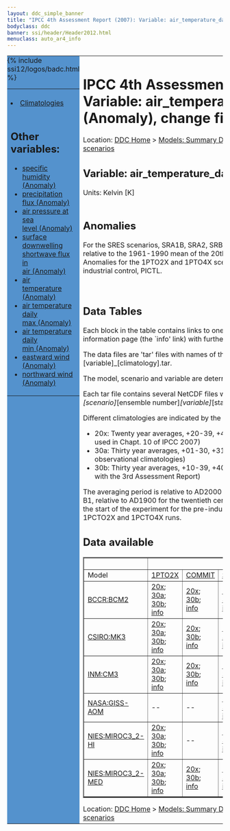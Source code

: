 ```yaml
---
layout: ddc_simple_banner
title: "IPCC 4th Assessment Report (2007): Variable: air_temperature_daily_min (Anomaly), change fields"
bodyclass: ddc
banner: ssi/header/Header2012.html
menuclass: auto_ar4_info
---
```



<table width="100%" border="0" cellspacing="0" cellpadding="0" style="border-collapse: collapse;">
<tr style="margin:0;padding:0;border:0;">
<td style="margin:0;padding:0;border:0;height:1pt;width:150pt;background:#5492CD;" valign="top" >

<div id="lh-col2" class="auto_ar4_info">
<table class="menumain" bgcolor="#5492CD" cellspacing="0" width="100%" border="0">
<tr><td>

<br/>
<li><a href="var-air_temperature_daily_min.html">Climatologies</a></li><br/>

<h2> Other variables:</h2>
<ul>
<li><a href="var-specific_humidity-change.html">specific<br/> humidity (Anomaly)</a></li>
<li><a href="var-precipitation_flux-change.html">precipitation<br/> flux (Anomaly)</a></li>
<li><a href="var-air_pressure_at_sea_level-change.html">air pressure at sea<br/> level (Anomaly)</a></li>
<li><a href="var-surface_downwelling_shortwave_flux_in_air-change.html">surface downwelling<br/> shortwave flux in<br/> air (Anomaly)</a></li>
<li><a href="var-air_temperature-change.html">air<br/> temperature (Anomaly)</a></li>
<li><a href="var-air_temperature_daily_max-change.html">air temperature daily<br/> max (Anomaly)</a></li>
<li><a href="var-air_temperature_daily_min-change.html">air temperature daily<br/> min (Anomaly)</a></li>
<li><a href="var-eastward_wind-change.html">eastward wind (Anomaly)</a></li>
<li><a href="var-northward_wind-change.html">northward wind (Anomaly)</a></li>
</ul>

</td></tr> 
{% include ssi12/logos/badc.html %}
</table>
</div>
</td>
<td><h1>IPCC 4th Assessment Report (2007): Variable: air_temperature_daily_min (Anomaly), change fields</h1>

<!-- Breadcrumb1 -->
<div id="breadcrumb1" align="left">
Location: <a href="/index.html">DDC Home</a> > <a href="/sim/gcm_clim/">Models: Summary Data</a>
> <a href="/sim/gcm_clim/SRES_AR4/index.html">AR4 (2007): SRES scenarios</a>
</div>
<!-- End of Breadcrumb1 --><h2>Variable: air_temperature_daily_min</h2>
Units: Kelvin [K]<br/>

<br/>

<h2>Anomalies</h2>

For the SRES scenarios, SRA1B, SRA2, SRB1, anomalies are calculated relative to
the 1961-1990 mean of the 20th century simulation, 20C3M. Anomalies for the
1PTO2X and 1PTO4X scenarios are relative to the pre-industrial control, PICTL.

<br/>
<h2> Data Tables</h2>

Each block in the table contains links to one or more data files and
to one information page (the `info' link) with further information.
<p/>

The data files are 'tar' files with names of the form
[model]_[scenario]_[variable]_[climatology].tar.
<p/>

The model, scenario and variable are determined by the position in
the table.
<p/>

Each tar file contains several NetCDF files with names of the form:
[model]_[scenario]_[ensemble number]_[variable]_[start-year]-[end-year].nc.
<p/>

Different climatologies are indicated by the links within each table entry.
<ul>
<li>20x: Twenty year averages, +20-39, +46-65, +80-99, +180-199 (as used in Chapt. 10 of IPCC 2007)</li>
<li>30a: Thirty year averages, +01-30, +31-60, +61-90 (as used in the observational climatologies)</li>
<li>30b: Thirty year averages, +10-39, +40-69, +70-99 (for compatibility with the 3rd Assessment Report)</li>
</ul>
The averaging period is relative to AD2000 for SRES scenarios A1B, A2 and B1,
relative to AD1900 for the twentieth century run (20C3M) and relative to the
start of the experiment for the pre-industrial control (PICTL) and the
1PCTO2X and 1PCTO4X runs.
<p/>

<h2>Data available</h2>

<table class="data-table"  border="2">
<tr><td></td>
<td colspan="6" align="center">Scenario</td>
</tr>
<tr><td>Model</td>
      <td><a href="scenario-1PTO2X-change.html">1PTO2X</a></td>
      <td><a href="scenario-COMMIT-change.html">COMMIT</a></td>
      <td><a href="scenario-SRA1B-change.html">SRA1B</a></td>
      <td><a href="scenario-SRB1-change.html">SRB1</a></td>
      <td><a href="scenario-1PTO4X-change.html">1PTO4X</a></td>
      <td><a href="scenario-SRA2-change.html">SRA2</a></td>
</tr>
<tr><td class="data-table-col1"><a href="model-BCCR-BCM2-change.html">BCCR:BCM2</a></td>
      <td class="data-table-item">
      <a href="/cgi-bin/downl/ar4_nc/tasmin-change/BCM2_1PTO2X_tasmin-change_oc20x.tar">20x</a>;
      <a href="/cgi-bin/downl/ar4_nc/tasmin-change/BCM2_1PTO2X_tasmin-change_oc30a.tar">30a</a>;
      <a href="/cgi-bin/downl/ar4_nc/tasmin-change/BCM2_1PTO2X_tasmin-change_oc30b.tar">30b</a>;
      <a href="/ar4/info/BCCR-BCM2_1PTO2X_tasmin.html">info</a></td>
      <td class="data-table-item">
      <a href="/cgi-bin/downl/ar4_nc/tasmin-change/BCM2_COMMIT_tasmin-change_c20x.tar">20x</a>;
      <a href="/cgi-bin/downl/ar4_nc/tasmin-change/BCM2_COMMIT_tasmin-change_c30b.tar">30b</a>;
      <a href="/ar4/info/BCCR-BCM2_COMMIT_tasmin.html">info</a></td>
      <td class="data-table-item">
      <a href="/cgi-bin/downl/ar4_nc/tasmin-change/BCM2_SRA1B_tasmin-change_c20x.tar">20x</a>;
      <a href="/cgi-bin/downl/ar4_nc/tasmin-change/BCM2_SRA1B_tasmin-change_c30b.tar">30b</a>;
      <a href="/ar4/info/BCCR-BCM2_SRA1B_tasmin.html">info</a></td>
      <td class="data-table-item">
      <a href="/cgi-bin/downl/ar4_nc/tasmin-change/BCM2_SRB1_tasmin-change_c20x.tar">20x</a>;
      <a href="/cgi-bin/downl/ar4_nc/tasmin-change/BCM2_SRB1_tasmin-change_c30b.tar">30b</a>;
      <a href="/ar4/info/BCCR-BCM2_SRB1_tasmin.html">info</a></td>
      <td class="data-table-empty">--</td>
      <td class="data-table-empty">--</td>
</tr>
<tr><td class="data-table-col1"><a href="model-CSIRO-MK3-change.html">CSIRO:MK3</a></td>
      <td class="data-table-item">
      <a href="/cgi-bin/downl/ar4_nc/tasmin-change/CSMK3_1PTO2X_tasmin-change_oc20x.tar">20x</a>;
      <a href="/cgi-bin/downl/ar4_nc/tasmin-change/CSMK3_1PTO2X_tasmin-change_oc30a.tar">30a</a>;
      <a href="/cgi-bin/downl/ar4_nc/tasmin-change/CSMK3_1PTO2X_tasmin-change_oc30b.tar">30b</a>;
      <a href="/ar4/info/CSIRO-MK3_1PTO2X_tasmin.html">info</a></td>
      <td class="data-table-item">
      <a href="/cgi-bin/downl/ar4_nc/tasmin-change/CSMK3_COMMIT_tasmin-change_c20x.tar">20x</a>;
      <a href="/cgi-bin/downl/ar4_nc/tasmin-change/CSMK3_COMMIT_tasmin-change_c30b.tar">30b</a>;
      <a href="/ar4/info/CSIRO-MK3_COMMIT_tasmin.html">info</a></td>
      <td class="data-table-item">
      <a href="/cgi-bin/downl/ar4_nc/tasmin-change/CSMK3_SRA1B_tasmin-change_c20x.tar">20x</a>;
      <a href="/cgi-bin/downl/ar4_nc/tasmin-change/CSMK3_SRA1B_tasmin-change_c30b.tar">30b</a>;
      <a href="/ar4/info/CSIRO-MK3_SRA1B_tasmin.html">info</a></td>
      <td class="data-table-item">
      <a href="/cgi-bin/downl/ar4_nc/tasmin-change/CSMK3_SRB1_tasmin-change_c20x.tar">20x</a>;
      <a href="/cgi-bin/downl/ar4_nc/tasmin-change/CSMK3_SRB1_tasmin-change_c30b.tar">30b</a>;
      <a href="/ar4/info/CSIRO-MK3_SRB1_tasmin.html">info</a></td>
      <td class="data-table-empty">--</td>
      <td class="data-table-empty">--</td>
</tr>
<tr><td class="data-table-col1"><a href="model-INM-CM3-change.html">INM:CM3</a></td>
      <td class="data-table-item">
      <a href="/cgi-bin/downl/ar4_nc/tasmin-change/INCM3_1PTO2X_tasmin-change_oc20x.tar">20x</a>;
      <a href="/cgi-bin/downl/ar4_nc/tasmin-change/INCM3_1PTO2X_tasmin-change_oc30a.tar">30a</a>;
      <a href="/cgi-bin/downl/ar4_nc/tasmin-change/INCM3_1PTO2X_tasmin-change_oc30b.tar">30b</a>;
      <a href="/ar4/info/INM-CM3_1PTO2X_tasmin.html">info</a></td>
      <td class="data-table-item">
      <a href="/cgi-bin/downl/ar4_nc/tasmin-change/INCM3_COMMIT_tasmin-change_c20x.tar">20x</a>;
      <a href="/cgi-bin/downl/ar4_nc/tasmin-change/INCM3_COMMIT_tasmin-change_c30b.tar">30b</a>;
      <a href="/ar4/info/INM-CM3_COMMIT_tasmin.html">info</a></td>
      <td class="data-table-item">
      <a href="/cgi-bin/downl/ar4_nc/tasmin-change/INCM3_SRA1B_tasmin-change_c20x.tar">20x</a>;
      <a href="/cgi-bin/downl/ar4_nc/tasmin-change/INCM3_SRA1B_tasmin-change_c30b.tar">30b</a>;
      <a href="/ar4/info/INM-CM3_SRA1B_tasmin.html">info</a></td>
      <td class="data-table-item">
      <a href="/cgi-bin/downl/ar4_nc/tasmin-change/INCM3_SRB1_tasmin-change_c20x.tar">20x</a>;
      <a href="/cgi-bin/downl/ar4_nc/tasmin-change/INCM3_SRB1_tasmin-change_c30b.tar">30b</a>;
      <a href="/ar4/info/INM-CM3_SRB1_tasmin.html">info</a></td>
      <td class="data-table-item">
      <a href="/cgi-bin/downl/ar4_nc/tasmin-change/INCM3_1PTO4X_tasmin-change_oc20x.tar">20x</a>;
      <a href="/cgi-bin/downl/ar4_nc/tasmin-change/INCM3_1PTO4X_tasmin-change_oc30a.tar">30a</a>;
      <a href="/cgi-bin/downl/ar4_nc/tasmin-change/INCM3_1PTO4X_tasmin-change_oc30b.tar">30b</a>;
      <a href="/ar4/info/INM-CM3_1PTO4X_tasmin.html">info</a></td>
      <td class="data-table-item">
      <a href="/cgi-bin/downl/ar4_nc/tasmin-change/INCM3_SRA2_tasmin-change_c20x.tar">20x</a>;
      <a href="/cgi-bin/downl/ar4_nc/tasmin-change/INCM3_SRA2_tasmin-change_c30b.tar">30b</a>;
      <a href="/ar4/info/INM-CM3_SRA2_tasmin.html">info</a></td>
</tr>
<tr><td class="data-table-col1"><a href="model-NASA-GISS-AOM-change.html">NASA:GISS-AOM</a></td>
      <td class="data-table-empty">--</td>
      <td class="data-table-empty">--</td>
      <td class="data-table-item">
      <a href="/cgi-bin/downl/ar4_nc/tasmin-change/GIAOM_SRA1B_tasmin-change_c20x.tar">20x</a>;
      <a href="/cgi-bin/downl/ar4_nc/tasmin-change/GIAOM_SRA1B_tasmin-change_c30b.tar">30b</a>;
      <a href="/ar4/info/NASA-GISS-AOM_SRA1B_tasmin.html">info</a></td>
      <td class="data-table-item">
      <a href="/cgi-bin/downl/ar4_nc/tasmin-change/GIAOM_SRB1_tasmin-change_c20x.tar">20x</a>;
      <a href="/cgi-bin/downl/ar4_nc/tasmin-change/GIAOM_SRB1_tasmin-change_c30b.tar">30b</a>;
      <a href="/ar4/info/NASA-GISS-AOM_SRB1_tasmin.html">info</a></td>
      <td class="data-table-empty">--</td>
      <td class="data-table-empty">--</td>
</tr>
<tr><td class="data-table-col1"><a href="model-NIES-MIROC3_2-HI-change.html">NIES:MIROC3_2-HI</a></td>
      <td class="data-table-item">
      <a href="/cgi-bin/downl/ar4_nc/tasmin-change/MIHR_1PTO2X_tasmin-change_oc20x.tar">20x</a>;
      <a href="/cgi-bin/downl/ar4_nc/tasmin-change/MIHR_1PTO2X_tasmin-change_oc30a.tar">30a</a>;
      <a href="/cgi-bin/downl/ar4_nc/tasmin-change/MIHR_1PTO2X_tasmin-change_oc30b.tar">30b</a>;
      <a href="/ar4/info/NIES-MIROC3_2-HI_1PTO2X_tasmin.html">info</a></td>
      <td class="data-table-empty">--</td>
      <td class="data-table-item">
      <a href="/cgi-bin/downl/ar4_nc/tasmin-change/MIHR_SRA1B_tasmin-change_c20x.tar">20x</a>;
      <a href="/cgi-bin/downl/ar4_nc/tasmin-change/MIHR_SRA1B_tasmin-change_c30b.tar">30b</a>;
      <a href="/ar4/info/NIES-MIROC3_2-HI_SRA1B_tasmin.html">info</a></td>
      <td class="data-table-item">
      <a href="/cgi-bin/downl/ar4_nc/tasmin-change/MIHR_SRB1_tasmin-change_c20x.tar">20x</a>;
      <a href="/cgi-bin/downl/ar4_nc/tasmin-change/MIHR_SRB1_tasmin-change_c30b.tar">30b</a>;
      <a href="/ar4/info/NIES-MIROC3_2-HI_SRB1_tasmin.html">info</a></td>
      <td class="data-table-empty">--</td>
      <td class="data-table-empty">--</td>
</tr>
<tr><td class="data-table-col1"><a href="model-NIES-MIROC3_2-MED-change.html">NIES:MIROC3_2-MED</a></td>
      <td class="data-table-item">
      <a href="/cgi-bin/downl/ar4_nc/tasmin-change/MIMR_1PTO2X_tasmin-change_oc20x.tar">20x</a>;
      <a href="/cgi-bin/downl/ar4_nc/tasmin-change/MIMR_1PTO2X_tasmin-change_oc30a.tar">30a</a>;
      <a href="/cgi-bin/downl/ar4_nc/tasmin-change/MIMR_1PTO2X_tasmin-change_oc30b.tar">30b</a>;
      <a href="/ar4/info/NIES-MIROC3_2-MED_1PTO2X_tasmin.html">info</a></td>
      <td class="data-table-item">
      <a href="/cgi-bin/downl/ar4_nc/tasmin-change/MIMR_COMMIT_tasmin-change_c20x.tar">20x</a>;
      <a href="/cgi-bin/downl/ar4_nc/tasmin-change/MIMR_COMMIT_tasmin-change_c30b.tar">30b</a>;
      <a href="/ar4/info/NIES-MIROC3_2-MED_COMMIT_tasmin.html">info</a></td>
      <td class="data-table-item">
      <a href="/cgi-bin/downl/ar4_nc/tasmin-change/MIMR_SRA1B_tasmin-change_c20x.tar">20x</a>;
      <a href="/cgi-bin/downl/ar4_nc/tasmin-change/MIMR_SRA1B_tasmin-change_c30b.tar">30b</a>;
      <a href="/ar4/info/NIES-MIROC3_2-MED_SRA1B_tasmin.html">info</a></td>
      <td class="data-table-item">
      <a href="/cgi-bin/downl/ar4_nc/tasmin-change/MIMR_SRB1_tasmin-change_c20x.tar">20x</a>;
      <a href="/cgi-bin/downl/ar4_nc/tasmin-change/MIMR_SRB1_tasmin-change_c30b.tar">30b</a>;
      <a href="/ar4/info/NIES-MIROC3_2-MED_SRB1_tasmin.html">info</a></td>
      <td class="data-table-item">
      <a href="/cgi-bin/downl/ar4_nc/tasmin-change/MIMR_1PTO4X_tasmin-change_oc20x.tar">20x</a>;
      <a href="/cgi-bin/downl/ar4_nc/tasmin-change/MIMR_1PTO4X_tasmin-change_oc30a.tar">30a</a>;
      <a href="/cgi-bin/downl/ar4_nc/tasmin-change/MIMR_1PTO4X_tasmin-change_oc30b.tar">30b</a>;
      <a href="/ar4/info/NIES-MIROC3_2-MED_1PTO4X_tasmin.html">info</a></td>
      <td class="data-table-item">
      <a href="/cgi-bin/downl/ar4_nc/tasmin-change/MIMR_SRA2_tasmin-change_c20x.tar">20x</a>;
      <a href="/cgi-bin/downl/ar4_nc/tasmin-change/MIMR_SRA2_tasmin-change_c30b.tar">30b</a>;
      <a href="/ar4/info/NIES-MIROC3_2-MED_SRA2_tasmin.html">info</a></td>
</tr>
</table>
</div>
<!-- Breadcrumb2 -->
<div id="breadcrumb2" align="left">
Location: <a href="/index.html">DDC Home</a> > <a href="/sim/gcm_clim/">Models: Summary Data</a>
> <a href="/sim/gcm_clim/SRES_AR4/index.html">AR4 (2007): SRES scenarios</a>
</div>
<!-- End of Breadcrumb2 --></td></tr></table>
